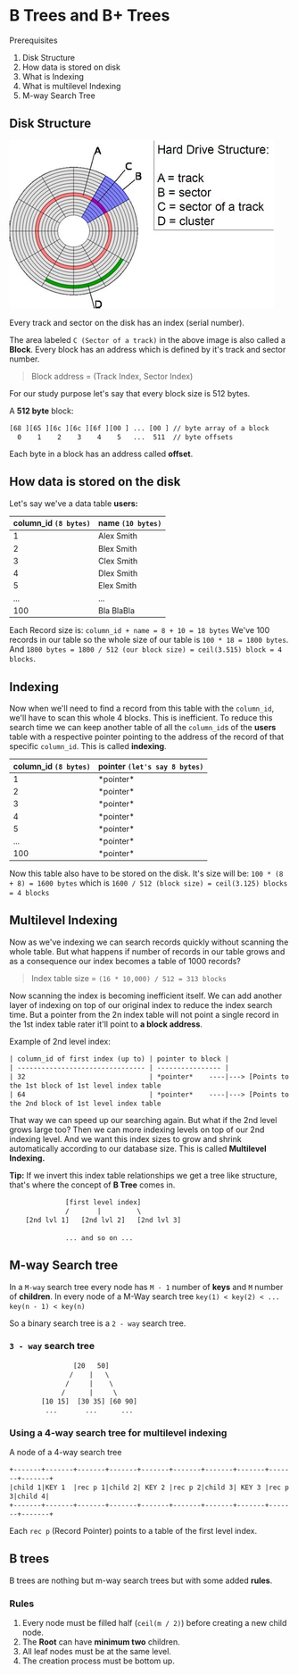 # B Trees and B+ Trees

Prerequisites

1. Disk Structure
1. How data is stored on disk
1. What is Indexing
1. What is multilevel Indexing
1. M-way Search Tree

## Disk Structure

![Disk Structure](./images/disk-structure.jpeg)

Every track and sector on the disk has an index (serial number).

The area labeled `C (Sector of a track)` in the above image is also called a
**Block**. Every block has an address which is defined by it's track and sector
number.

> Block address = (Track Index, Sector Index)

For our study purpose let's say that every block size is 512 bytes.

A **512 byte** block:

```
[68 ][65 ][6c ][6c ][6f ][00 ] ... [00 ] // byte array of a block
  0    1    2    3    4    5   ...  511  // byte offsets
```

Each byte in a block has an address called **offset**.

## How data is stored on the disk

Let's say we've a data table **users:**

| column_id `(8 bytes)` | name `(10 bytes)` |
| --------------------- | ----------------- |
| 1                     | Alex Smith        |
| 2                     | Blex Smith        |
| 3                     | Clex Smith        |
| 4                     | Dlex Smith        |
| 5                     | Elex Smith        |
| ...                   | ...               |
| 100                   | Bla BlaBla        |

Each Record size is: `column_id + name = 8 + 10 = 18 bytes`
We've 100 records in our table so the whole size of our table
is `100 * 18 = 1800 bytes`. And
`1800 bytes = 1800 / 512 (our block size) = ceil(3.515) block = 4 blocks`.

## Indexing

Now when we'll need to find a record from this table with the `column_id`, we'll
have to scan this whole 4 blocks. This is inefficient. To reduce this search
time we can keep another table of all the `column_id`s of the **users** table
with a respective pointer pointing to the address of the record of that specific
`column_id`. This is called **indexing**.

| column_id `(8 bytes)` | pointer `(let's say 8 bytes)` |
| --------------------- | ----------------------------- |
| 1                     | \*pointer\*                   |
| 2                     | \*pointer\*                   |
| 3                     | \*pointer\*                   |
| 4                     | \*pointer\*                   |
| 5                     | \*pointer\*                   |
| ...                   | \*pointer\*                   |
| 100                   | \*pointer\*                   |

Now this table also have to be stored on the disk. It's size will be:
`100 * (8 + 8) = 1600 bytes` which is
`1600 / 512 (block size) = ceil(3.125) blocks = 4 blocks`

## Multilevel Indexing

Now as we've indexing we can search records quickly without scanning the whole
table. But what happens if number of records in our table grows and as a
consequence our index becomes a table of 1000 records?

> Index table size = `(16 * 10,000) / 512 = 313 blocks`

Now scanning the index is becoming inefficient itself. We can add another
layer of indexing on top of our original index to reduce the index search time.
But a pointer from the 2n index table will not point a single record in the 1st
index table rater it'll point to **a block address**.

Example of 2nd level index:

```
| column_id of first index (up to) | pointer to block |
| -------------------------------- | ---------------- |
| 32                               | *pointer*    ----|---> [Points to the 1st block of 1st level index table
| 64                               | *pointer*    ----|---> [Points to the 2nd block of 1st level index table
```

That way we can speed up our searching again. But what if the 2nd level grows
large too? Then we can more indexing levels on top of our 2nd indexing level.
And we want this index sizes to grow and shrink automatically according to our
database size. This is called **Multilevel Indexing.**

**Tip:** If we invert this index table relationships we get a tree like
structure, that's where the concept of **B Tree** comes in.

```
              [first level index]
              /       |         \
    [2nd lvl 1]   [2nd lvl 2]   [2nd lvl 3]

              ... and so on ...
```

## M-way Search tree

In a `M-way` search tree every node has `M - 1` number of **keys** and `M`
number of **children**. In every node of a M-Way search tree
`key(1) < key(2) < ... key(n - 1) < key(n)`

So a binary search tree is a `2 - way` search tree.

### `3 - way` search tree

```
                [20   50]
               /    |   \
              /     |    \
             /      |     \
        [10 15]  [30 35] [60 90]
         ...       ...      ...
```

### Using a 4-way search tree for multilevel indexing

A node of a 4-way search tree

```
+-------+-------+-------+-------+-------+-------+-------+-------+-------+-------+
|child 1|KEY 1  |rec p 1|child 2| KEY 2 |rec p 2|child 3| KEY 3 |rec p 3|child 4|
+-------+-------+-------+-------+-------+-------+-------+-------+-------+-------+
```

Each `rec p` (Record Pointer) points to a table of the first level index.

## B trees

B trees are nothing but m-way search trees but with some added **rules**.

### Rules

1. Every node must be filled half (`ceil(m / 2)`) before creating a new child
   node.
1. The **Root** can have **minimum two** children.
1. All leaf nodes must be at the same level.
1. The creation process must be bottom up.
